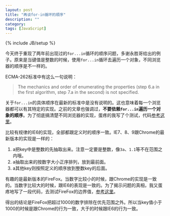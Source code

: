 ```yaml
---
layout: post
title: "再谈for-in循环的顺序"
description: ""
category: 
tags: [JavaScript]
---
```

{% include JB/setup %}

今天终于重现了两年前出现过的`for...in`循环的顺序问题，多谢永胜哥给出的例子。原来是当键值是整数的时候，使用`for...in`循环去遍历一个对象，不同浏览器的顺序是不一样的。

ECMA-262标准中有这么一句说明：

> The mechanics and order of enumerating the properties (step 6.a in the first algorithm, step 7.a in the second) is not specified.

关于`for...in`的具体顺序在最新的标准中是没有说明的。这也意味着每一个浏览器都可以有其特定的实现。之前的文章也强调过，**不要依赖`for...in`遍历一个对象的顺序**。为了彻底搞清楚不同浏览器的实现，蛋疼的我写了个测试，代码[参考这里](http://jsfiddle.net/k5DBh/18/)。

比较有规律的IE6的实现，全部都跟定义时的顺序一致。IE7、8、9跟Chrome的最新版本的实现是一样的：

1. a把key中是整数的先抽取出来。注意一定要是整数，像`3a`、`1.1`等不在范围之内哦。
2. a抽取出来的按数字大小正序排列，放到最前面。
3. a其他key则按照定义的顺序放到整数key的后面。

有趣的是最新版本的FireFox。当数字比较小的时候，跟Chrome的实现是一致的。当数字比较大的时候，跟IE6的表现是一致的。为了揭示问题的真相，我又蛋疼地写了一段代码，去测试FireFox的边界值，[参考这里](http://jsfiddle.net/9pYL4/4/)。

得出的结论是FireFox把超过1000的数字排除在优先范围之外。所以当key值小于1000的时候是跟Chrome的行为一致，大于的时候跟IE6的行为一致。
